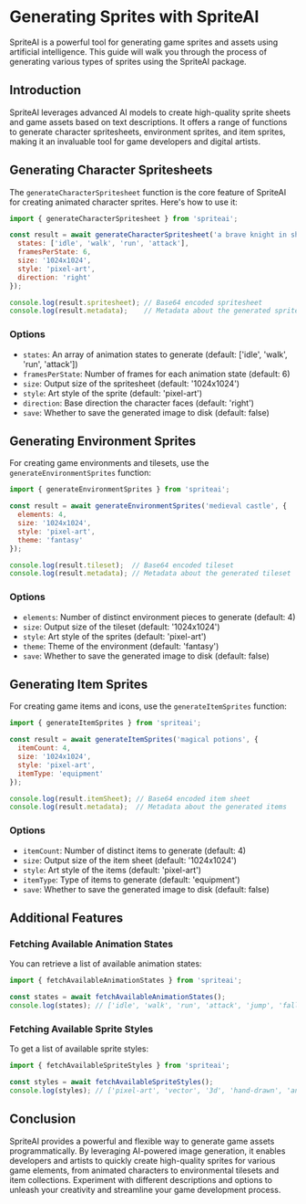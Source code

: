 # Generating Sprites with SpriteAI

SpriteAI is a powerful tool for generating game sprites and assets using artificial intelligence. This guide will walk you through the process of generating various types of sprites using the SpriteAI package.

## Introduction

SpriteAI leverages advanced AI models to create high-quality sprite sheets and game assets based on text descriptions. It offers a range of functions to generate character spritesheets, environment sprites, and item sprites, making it an invaluable tool for game developers and digital artists.

## Generating Character Spritesheets

The `generateCharacterSpritesheet` function is the core feature of SpriteAI for creating animated character sprites. Here's how to use it:

```javascript
import { generateCharacterSpritesheet } from 'spriteai';

const result = await generateCharacterSpritesheet('a brave knight in shining armor', {
  states: ['idle', 'walk', 'run', 'attack'],
  framesPerState: 6,
  size: '1024x1024',
  style: 'pixel-art',
  direction: 'right'
});

console.log(result.spritesheet); // Base64 encoded spritesheet
console.log(result.metadata);    // Metadata about the generated spritesheet
```

### Options

- `states`: An array of animation states to generate (default: ['idle', 'walk', 'run', 'attack'])
- `framesPerState`: Number of frames for each animation state (default: 6)
- `size`: Output size of the spritesheet (default: '1024x1024')
- `style`: Art style of the sprite (default: 'pixel-art')
- `direction`: Base direction the character faces (default: 'right')
- `save`: Whether to save the generated image to disk (default: false)

## Generating Environment Sprites

For creating game environments and tilesets, use the `generateEnvironmentSprites` function:

```javascript
import { generateEnvironmentSprites } from 'spriteai';

const result = await generateEnvironmentSprites('medieval castle', {
  elements: 4,
  size: '1024x1024',
  style: 'pixel-art',
  theme: 'fantasy'
});

console.log(result.tileset);  // Base64 encoded tileset
console.log(result.metadata); // Metadata about the generated tileset
```

### Options

- `elements`: Number of distinct environment pieces to generate (default: 4)
- `size`: Output size of the tileset (default: '1024x1024')
- `style`: Art style of the sprites (default: 'pixel-art')
- `theme`: Theme of the environment (default: 'fantasy')
- `save`: Whether to save the generated image to disk (default: false)

## Generating Item Sprites

For creating game items and icons, use the `generateItemSprites` function:

```javascript
import { generateItemSprites } from 'spriteai';

const result = await generateItemSprites('magical potions', {
  itemCount: 4,
  size: '1024x1024',
  style: 'pixel-art',
  itemType: 'equipment'
});

console.log(result.itemSheet); // Base64 encoded item sheet
console.log(result.metadata);  // Metadata about the generated items
```

### Options

- `itemCount`: Number of distinct items to generate (default: 4)
- `size`: Output size of the item sheet (default: '1024x1024')
- `style`: Art style of the items (default: 'pixel-art')
- `itemType`: Type of items to generate (default: 'equipment')
- `save`: Whether to save the generated image to disk (default: false)

## Additional Features

### Fetching Available Animation States

You can retrieve a list of available animation states:

```javascript
import { fetchAvailableAnimationStates } from 'spriteai';

const states = await fetchAvailableAnimationStates();
console.log(states); // ['idle', 'walk', 'run', 'attack', 'jump', 'fall', 'hurt', 'die']
```

### Fetching Available Sprite Styles

To get a list of available sprite styles:

```javascript
import { fetchAvailableSpriteStyles } from 'spriteai';

const styles = await fetchAvailableSpriteStyles();
console.log(styles); // ['pixel-art', 'vector', '3d', 'hand-drawn', 'anime']
```

## Conclusion

SpriteAI provides a powerful and flexible way to generate game assets programmatically. By leveraging AI-powered image generation, it enables developers and artists to quickly create high-quality sprites for various game elements, from animated characters to environmental tilesets and item collections. Experiment with different descriptions and options to unleash your creativity and streamline your game development process.